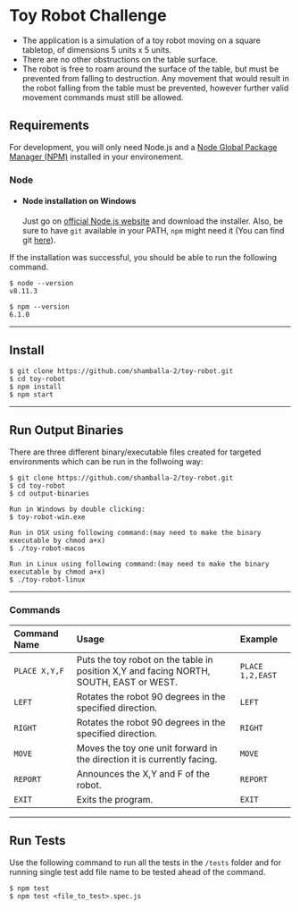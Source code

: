 # Toy Robot Challenge

- The application is a simulation of a toy robot moving on a square tabletop,
  of dimensions 5 units x 5 units.
- There are no other obstructions on the table surface.
- The robot is free to roam around the surface of the table, but must be
  prevented from falling to destruction. Any movement that would result in the
  robot falling from the table must be prevented, however further valid
  movement commands must still be allowed.


## Requirements

For development, you will only need Node.js and a [Node Global Package Manager (NPM)](https://docs.npmjs.com/) installed in your environement.

### Node
- #### Node installation on Windows

  Just go on [official Node.js website](https://nodejs.org/) and download the installer.
Also, be sure to have `git` available in your PATH, `npm` might need it (You can find git [here](https://git-scm.com/)).

If the installation was successful, you should be able to run the following command.

    $ node --version
    v8.11.3

    $ npm --version
    6.1.0

---

## Install

    $ git clone https://github.com/shamballa-2/toy-robot.git
    $ cd toy-robot
    $ npm install
    $ npm start
---

## Run Output Binaries

There are three different binary/executable files created for targeted environments which can be run in the follwoing way:

    $ git clone https://github.com/shamballa-2/toy-robot.git
    $ cd toy-robot
    $ cd output-binaries
    
    Run in Windows by double clicking:
    $ toy-robot-win.exe
    
    Run in OSX using following command:(may need to make the binary executable by chmod a+x)
    $ ./toy-robot-macos

    Run in Linux using following command:(may need to make the binary executable by chmod a+x)
    $ ./toy-robot-linux

---

### Commands

| Command	 Name| Usage | Example |
|:--|:--|:--|
| `PLACE X,Y,F` | Puts the toy robot on the table in position X,Y and facing NORTH, SOUTH, EAST or WEST. | `PLACE 1,2,EAST` |
| `LEFT` | Rotates the robot 90 degrees in the specified direction. | `LEFT` |
| `RIGHT` | Rotates the robot 90 degrees in the specified direction. | `RIGHT` |
| `MOVE` | Moves the toy one unit forward in the direction it is currently facing. | `MOVE` |
| `REPORT` | Announces the X,Y and F of the robot. | `REPORT` |
| `EXIT` | Exits the program. | `EXIT` |

    
---

## Run Tests
Use the following command to run all the tests in the `/tests` folder and for running single test add file name to be tested ahead of the command.

    $ npm test
    $ npm test <file_to_test>.spec.js
    


